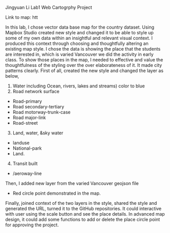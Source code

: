 

Jingyuan Li Lab1 Web Cartogrphy Project

Link to map: htt

In this lab, I chose vector data base map for the country dataset.  Using Mapbox Studio created new style and changed it to be able to style up some of my own data within an insightful and relevant visual context. I produced this context through choosing and thoughtfully altering an existing map style. I chose the data is showing the place that the students are interested in, which is varied Vancouver we did the activity in early class.
To show those places in the map, I needed to effective and value the thoughtfulness of the styling over the over elaborateness of it. It made city patterns clearly. First of all, created the new style and changed the layer as below,
1. Water including Ocean, rivers, lakes and streams) color to blue
2. Road network surface
- Road-primary
- Road secondary-tertiary
- Road motorway-trunk-case
- Road major-link
- Road-street
3. Land, water, &sky water
- landuse
- National-park
- Land.  
4. Transit built
- /aeroway-line

Then, I added new layer from the varied Vancouver geojson file

- Red circle point demonstrated in the map.

Finally, joined context of the two layers in the style, shared the style and generated the URL, turned it to the GitHub repositories. It could interactive with user using the scale button and see the place details. In advanced map design, it could add some functions to add or delete the place circle point for approving the project.
